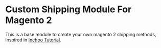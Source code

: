 # Custom Shipping Module For Magento 2 
This is a base module to create your own magento 2 shipping methods, inspired in [Inchoo Tutorial](http://inchoo.net/magento-2/creating-a-shipping-method-in-magento-2/).



